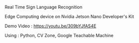 Real Time Sign Language Recognition 

Edge Computing device on Nvidia Jetson Nano Developer's Kit

Demo Video : https://youtu.be/309bYJfAS4E

Using : Python, CV Zone, Google Teachable Machine
